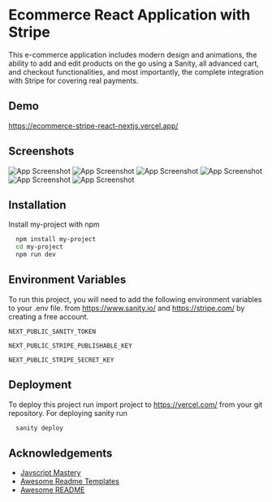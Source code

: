 
#  Ecommerce React Application with Stripe

This e-commerce application includes modern design and animations, the ability to add and edit products on the go using a Sanity, all advanced cart, and checkout functionalities, and most importantly, the complete integration with Stripe for covering real payments.


## Demo

https://ecommerce-stripe-react-nextjs.vercel.app/


## Screenshots

![App Screenshot](https://ecommerce-stripe-react-nextjs.vercel.app/screenshot_1.png?text=App+Screenshot+Here)
![App Screenshot](https://ecommerce-stripe-react-nextjs.vercel.app/screenshot_2.png?text=App+Screenshot+Here)
![App Screenshot](https://ecommerce-stripe-react-nextjs.vercel.app/screenshot_3.png?text=App+Screenshot+Here)
![App Screenshot](https://ecommerce-stripe-react-nextjs.vercel.app/screenshot_4.png?text=App+Screenshot+Here)
![App Screenshot](https://ecommerce-stripe-react-nextjs.vercel.app/screenshot_5.png?text=App+Screenshot+Here)
![App Screenshot](https://ecommerce-stripe-react-nextjs.vercel.app/screenshot_6.png?text=App+Screenshot+Here)




## Installation

Install my-project with npm

```bash
  npm install my-project
  cd my-project
  npm run dev
```
    
## Environment Variables

To run this project, you will need to add the following environment variables to your .env file. from https://www.sanity.io/ and https://stripe.com/ by creating a free account.

`NEXT_PUBLIC_SANITY_TOKEN`

`NEXT_PUBLIC_STRIPE_PUBLISHABLE_KEY`

`NEXT_PUBLIC_STRIPE_SECRET_KEY`


## Deployment

To deploy this project run import project to https://vercel.com/ from your git repository. For deploying sanity run

```bash
  sanity deploy
```


## Acknowledgements
 - [Javscript Mastery](https://www.youtube.com/watch?v=4mOkFXyxfsU&ab_channel=JavaScriptMastery)
 - [Awesome Readme Templates](https://awesomeopensource.com/project/elangosundar/awesome-README-templates)
 - [Awesome README](https://github.com/matiassingers/awesome-readme)
